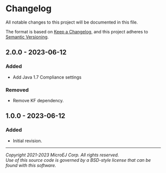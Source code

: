 # Changelog

All notable changes to this project will be documented in this file.

The format is based on [Keep a Changelog](https://keepachangelog.com/en/1.0.0/),
and this project adheres to [Semantic Versioning](https://semver.org/spec/v2.0.0.html).

## 2.0.0 - 2023-06-12

### Added
- Add Java 1.7 Compliance settings

### Removed
- Remove KF dependency.

## 1.0.0 - 2023-06-12

### Added
- Initial revision.

---
_Copyright 2021-2023 MicroEJ Corp. All rights reserved._  
_Use of this source code is governed by a BSD-style license that can be found with this software._  
